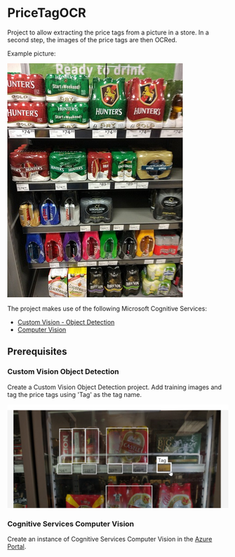 # PriceTagOCR

Project to allow extracting the price tags from a picture in a store. In a second step, the images of the price tags are then OCRed.

Example picture:

![Sample store image](./images/store_sample_small.jpg)

The project makes use of the following Microsoft Cognitive Services:
* [Custom Vision - Object Detection](https://docs.microsoft.com/en-us/azure/cognitive-services/custom-vision-service/csharp-tutorial-od)
* [Computer Vision](https://docs.microsoft.com/en-us/azure/cognitive-services/Computer-vision/quickstarts/csharp-print-text)

## Prerequisites

### Custom Vision Object Detection
Create a Custom Vision Object Detection project. Add training images and tag the price tags using 'Tag' as the tag name.

![Custom Vision object tagging](./images/custom_vision_tagging.png)


### Cognitive Services Computer Vision
Create an instance of Cognitive Services Computer Vision in the [Azure Portal](https://portal.azure.com).

